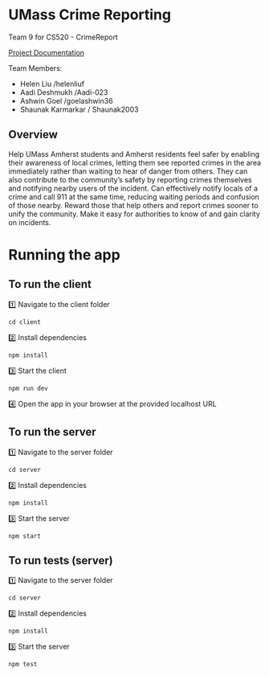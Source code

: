 # UMass Crime Reporting

Team 9 for CS520 - CrimeReport

[Project Documentation](https://docs.google.com/document/d/1VOLu8X_YA0ul3Xrad_Op9eLWPOiUKOJh2-yxxpgD0y4/edit?usp=sharing)


Team Members:
- Helen Liu /helenliuf	
- Aadi Deshmukh /Aadi-023	
- Ashwin Goel /goelashwin36	
- Shaunak Karmarkar / Shaunak2003


## Overview
Help UMass Amherst students and Amherst residents feel safer by enabling their awareness of local crimes, letting them see reported crimes in the area immediately rather than waiting to hear of danger from others. They can also contribute to the community’s safety by reporting crimes themselves and notifying nearby users of the incident. Can effectively notify locals of a crime and call 911 at the same time, reducing waiting periods and confusion of those nearby. Reward those that help others and report crimes sooner to unify the community. Make it easy for authorities to know of and gain clarity on incidents.

# Running the app
## To run the client 
1️⃣ Navigate to the client folder

    cd client

2️⃣ Install dependencies

    npm install

3️⃣ Start the client

    npm run dev

4️⃣ Open the app in your browser at the provided localhost URL

## To run the server
1️⃣ Navigate to the server folder

    cd server

2️⃣ Install dependencies

    npm install

3️⃣ Start the server

    npm start

## To run tests (server)

1️⃣ Navigate to the server folder

    cd server

2️⃣ Install dependencies

    npm install

3️⃣ Start the server

    npm test